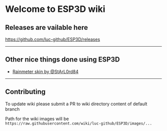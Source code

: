 # Welcome to ESP3D wiki

## Releases are vailable here

<https://github.com/luc-github/ESP3D/releases>

---

## Other nice things done using ESP3D

* [Rainmeter skin by @StArL0rd84](https://github.com/luc-github/ESP3D/wiki/Rainmeter-skin)

---

## Contributing 

To update wiki please submit a PR to wiki directory content of default branch

Path for the wiki images will be `https://raw.githubusercontent.com/wiki/luc-github/ESP3D/images/...`
